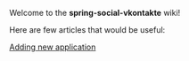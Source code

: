 Welcome to the **spring-social-vkontakte** wiki!

Here are few articles that would be useful:

[Adding new application](https://github.com/vkolodrevskiy/spring-social-vkontakte/wiki/Adding-new-application)